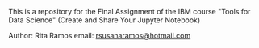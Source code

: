 This is a repository for the Final Assignment of the IBM course "Tools for Data Science" (Create and Share Your Jupyter Notebook)

Author: Rita Ramos
email: rsusanaramos@hotmail.com
